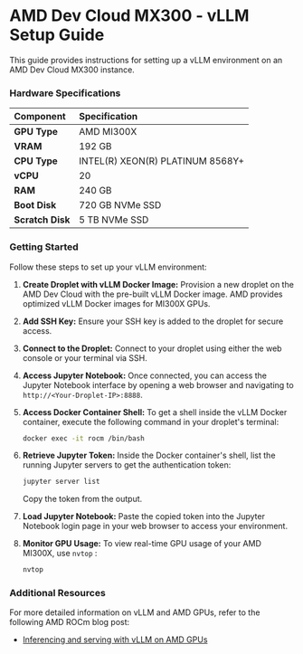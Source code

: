 # AMD Dev Cloud MX300 - vLLM Setup Guide

This guide provides instructions for setting up a vLLM environment on an AMD Dev Cloud MX300 instance.

### Hardware Specifications

| Component       | Specification                               |
| :-------------- | :------------------------------------------ |
| **GPU Type** | AMD MI300X                                  |
| **VRAM** | 192 GB                                      |
| **CPU Type** | INTEL(R) XEON(R) PLATINUM 8568Y+            |
| **vCPU** | 20                                          |
| **RAM** | 240 GB                                      |
| **Boot Disk** | 720 GB NVMe SSD                             |
| **Scratch Disk**| 5 TB NVMe SSD                               |

### Getting Started

Follow these steps to set up your vLLM environment:

1.  **Create Droplet with vLLM Docker Image:**
    Provision a new droplet on the AMD Dev Cloud with the pre-built vLLM Docker image. AMD provides optimized vLLM Docker images for MI300X GPUs.

2.  **Add SSH Key:**
    Ensure your SSH key is added to the droplet for secure access.

3.  **Connect to the Droplet:**
    Connect to your droplet using either the web console or your terminal via SSH.

4.  **Access Jupyter Notebook:**
    Once connected, you can access the Jupyter Notebook interface by opening a web browser and navigating to `http://<Your-Droplet-IP>:8888`.

5.  **Access Docker Container Shell:**
    To get a shell inside the vLLM Docker container, execute the following command in your droplet's terminal:

    ```bash
    docker exec -it rocm /bin/bash
    ```

6.  **Retrieve Jupyter Token:**
    Inside the Docker container's shell, list the running Jupyter servers to get the authentication token:

    ```bash
    jupyter server list
    ```

    Copy the token from the output.

7.  **Load Jupyter Notebook:**
    Paste the copied token into the Jupyter Notebook login page in your web browser to access your environment.

8.  **Monitor GPU Usage:**
    To view real-time GPU usage of your AMD MI300X, use `nvtop` :

    ```bash
    nvtop
    ```

### Additional Resources

For more detailed information on vLLM and AMD GPUs, refer to the following AMD ROCm blog post:

  * [Inferencing and serving with vLLM on AMD GPUs](https://rocm.blogs.amd.com/artificial-intelligence/vllm/README.html)
